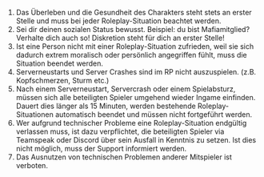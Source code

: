 1.  Das Überleben und die Gesundheit des Charakters steht stets an erster Stelle und muss bei jeder Roleplay-Situation beachtet werden.
2.  Sei dir deinen sozialen Status bewusst. Beispiel: du bist Mafiamitglied? Verhalte dich auch so! Diskretion steht für dich an erster Stelle!
3.  Ist eine Person nicht mit einer Roleplay-Situation zufrieden, weil sie sich dadurch extrem moralisch oder persönlich angegriffen fühlt, muss die Situation beendet werden.
4.  Serverneustarts und Server Crashes sind im RP nicht auszuspielen. (z.B. Kopfschmerzen, Sturm etc.)
5.  Nach einem Serverneustart, Servercrash oder einem Spielabsturz, müssen sich alle beteiligten Spieler umgehend wieder Ingame einfinden. Dauert dies länger als 15 Minuten, werden bestehende Roleplay-Situationen automatisch beendet und müssen nicht fortgeführt werden.
6.  Wer aufgrund technischer Probleme eine Roleplay-Situation endgültig verlassen muss, ist dazu verpflichtet, die beteiligten Spieler via Teamspeak oder Discord über sein Ausfall in Kenntnis zu setzen. Ist dies nicht möglich, muss der Support informiert werden.
7.  Das Ausnutzen von technischen Problemen anderer Mitspieler ist verboten.